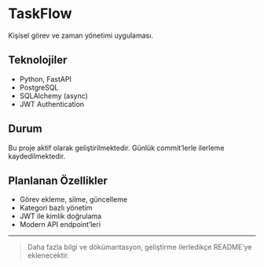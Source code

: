 # TaskFlow

Kişisel görev ve zaman yönetimi uygulaması.

## Teknolojiler
- Python, FastAPI
- PostgreSQL
- SQLAlchemy (async)
- JWT Authentication

## Durum
Bu proje aktif olarak geliştirilmektedir. Günlük commit’lerle ilerleme kaydedilmektedir.

## Planlanan Özellikler
- Görev ekleme, silme, güncelleme
- Kategori bazlı yönetim
- JWT ile kimlik doğrulama
- Modern API endpoint’leri

---

> Daha fazla bilgi ve dökümantasyon, geliştirme ilerledikçe README’ye eklenecektir.
